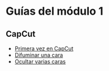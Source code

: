 # Guías del módulo 1

## CapCut

* [Primera vez en CapCut](capcut-first-time.html) 
* [Difuminar una cara](capcut-difuminar-cara.html)
* [Ocultar varias caras](capcut-ocultar-varias-caras.html)


